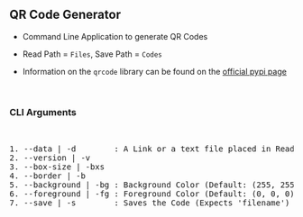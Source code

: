 ## QR Code Generator

- Command Line Application to generate QR Codes

- Read Path = `Files`, Save Path = `Codes`

- Information on the `qrcode` library can be found on the [official pypi page](https://pypi.org/project/qrcode/)

<br>

### **CLI Arguments**

<br>

<pre>
1. --data | -d        : A Link or a text file placed in Read Path
2. --version | -v    
3. --box-size | -bxs 
4. --border | -b
5. --background | -bg : Background Color (Default: (255, 255, 255)) [Expects 'number' or 'number,number,number']
6. --foreground | -fg : Foreground Color (Default: (0, 0, 0)) [Expects 'number' or 'number,number,number']
7. --save | -s        : Saves the Code (Expects 'filename')
</pre>